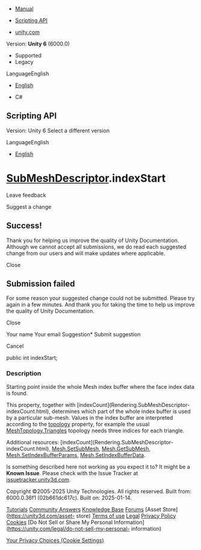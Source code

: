 [ ]()

  * [Manual](../Manual/index.html)
  * [Scripting API](../ScriptReference/index.html)

  * [unity.com](https://unity.com/)

Version: **Unity 6** (6000.0)

  * Supported
  * Legacy

LanguageEnglish

  * [English]()

  * C#

[ ](https://docs.unity3d.com)

## Scripting API

Version: Unity 6 Select a different version

LanguageEnglish

  * [English]()

#  [SubMeshDescriptor](Rendering.SubMeshDescriptor.html).indexStart

Leave feedback

Suggest a change

## Success!

Thank you for helping us improve the quality of Unity Documentation. Although
we cannot accept all submissions, we do read each suggested change from our
users and will make updates where applicable.

Close

## Submission failed

For some reason your suggested change could not be submitted. Please <a>try
again</a> in a few minutes. And thank you for taking the time to help us
improve the quality of Unity Documentation.

Close

Your name Your email Suggestion* Submit suggestion

Cancel

[ ]()

public int indexStart;

### Description

Starting point inside the whole Mesh index buffer where the face index data is
found.

This property, together with [indexCount](Rendering.SubMeshDescriptor-
indexCount.html), determines which part of the whole index buffer is used by a
particular sub-mesh. Values in the index buffer are interpreted according to
the [topology](Rendering.SubMeshDescriptor-topology.html) property, for
example the usual [MeshTopology.Triangles](MeshTopology.Triangles.html)
topology needs three indices for each triangle.  
  
Additional resources: [indexCount](Rendering.SubMeshDescriptor-
indexCount.html), [Mesh.SetSubMesh](Mesh.SetSubMesh.html),
[Mesh.GetSubMesh](Mesh.GetSubMesh.html),
[Mesh.SetIndexBufferParams](Mesh.SetIndexBufferParams.html),
[Mesh.SetIndexBufferData](Mesh.SetIndexBufferData.html).

Is something described here not working as you expect it to? It might be a
**Known Issue**. Please check with the Issue Tracker at
[issuetracker.unity3d.com](https://issuetracker.unity3d.com).

Copyright ©2005-2025 Unity Technologies. All rights reserved. Built from:
6000.0.36f1 (02b661dc617c). Built on: 2025-01-14.

[Tutorials](https://unity3d.com/learn) [Community
Answers](https://answers.unity3d.com) [Knowledge
Base](https://support.unity3d.com/hc/en-us)
[Forums](https://forum.unity3d.com) [Asset Store](https://unity3d.com/asset-
store) [Terms of use](https://docs.unity3d.com/Manual/TermsOfUse.html)
[Legal](https://unity.com/legal) [Privacy
Policy](https://unity.com/legal/privacy-policy)
[Cookies](https://unity.com/legal/cookie-policy) [Do Not Sell or Share My
Personal Information](https://unity.com/legal/do-not-sell-my-personal-
information)

[Your Privacy Choices (Cookie Settings)](javascript:void\(0\);)

